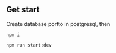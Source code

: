 ## Get start 


Create database portto in postgresql, then


```
npm i
```

```
npm run start:dev
```
